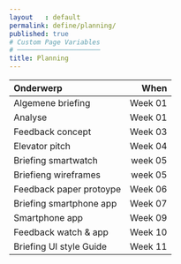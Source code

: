 ```yaml
---
layout   : default
permalink: define/planning/
published: true
# Custom Page Variables
# ─────────────────────
title: Planning
---
```


| Onderwerp                 | When          
| :---------------          | ------------:
| Algemene briefing         | Week 01      
| Analyse                   | Week 01       
| Feedback concept          | Week 03    
| Elevator pitch            | Week 04
| Briefing smartwatch       | week 05
| Briefieng wireframes      | week 05
| Feedback paper protoype   | Week 06
| Briefing smartphone app   | Week 07
| Smartphone app            | Week 09
| Feedback watch & app      | Week 10    
| Briefing UI style Guide   | Week 11    
     
